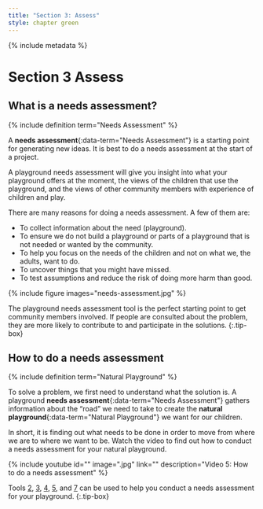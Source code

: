 ```yaml
---
title: "Section 3: Assess"
style: chapter green
---
```


{% include metadata %}

# **Section 3** Assess

## What is a needs assessment?

{% include definition term="Needs Assessment" %}

A **needs assessment**{:data-term="Needs Assessment"} is a starting point for generating new ideas. It is best to do a needs assessment at the start of a project.

A playground needs assessment will give you insight into what your playground offers at the moment, the views of the children that use the playground, and the views of other community members with experience of children and play.

There are many reasons for doing a needs assessment. A few of them are:

*   To collect information about the need (playground).
*   To ensure we do not build a playground or parts of a playground that is not needed or wanted by the community.
*   To help you focus on the needs of the children and not on what we, the adults, want to do.
*   To uncover things that you might have missed.
*   To test assumptions and reduce the risk of doing more harm than good.

{% include figure
   images="needs-assessment.jpg"
%}

The playground needs assessment tool is the perfect starting point to get community members involved. If people are consulted about the problem, they are more likely to contribute to and participate in the solutions.
{:.tip-box}

## How to do a needs assessment

{% include definition term="Natural Playground" %}

To solve a problem, we first need to understand what the solution is. A playground **needs assessment**{:data-term="Needs Assessment"} gathers information about the “road” we need to take to create the **natural playground**{:data-term="Natural Playground"} we want for our children.

In short, it is finding out what needs to be done in order to move from where we are to where we want to be. Watch the video to find out how to conduct a needs assessment for your natural playground.

{% include youtube
    id=""
    image=".jpg"
    link=""
    description="Video 5: How to do a needs assessment"
%}

Tools [2](06-02.html), [3](06-03.html), [4](06-04.html), [5](06-05.html), and [7](06-07.html) can be used to help you conduct a needs assessment for your playground.
{:.tip-box}
